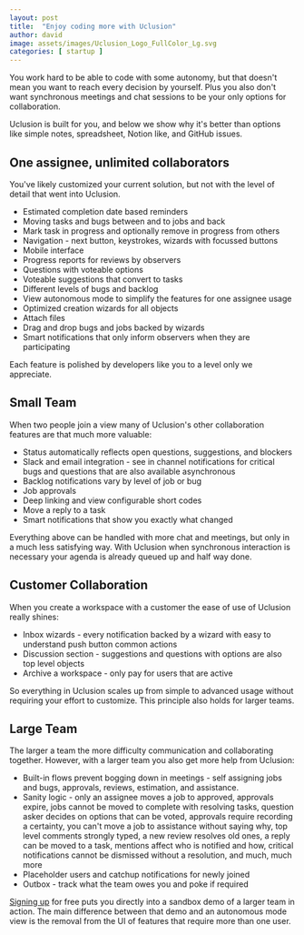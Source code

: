 ```yaml
---
layout: post
title:  "Enjoy coding more with Uclusion"
author: david
image: assets/images/Uclusion_Logo_FullColor_Lg.svg
categories: [ startup ]
---
```

You work hard to be able to code with some autonomy, but that doesn't mean you want 
to reach every decision by yourself. Plus you also don't want synchronous meetings and chat 
sessions to be your only options for collaboration.

Uclusion is built for you, and below we show why it's better than options like 
simple notes, spreadsheet, Notion like, and GitHub issues.

## One assignee, unlimited collaborators
You've likely customized your current solution, but not with the level of detail that went into Uclusion.
* Estimated completion date based reminders
* Moving tasks and bugs between and to jobs and back
* Mark task in progress and optionally remove in progress from others
* Navigation - next button, keystrokes, wizards with focussed buttons
* Mobile interface
* Progress reports for reviews by observers
* Questions with voteable options
* Voteable suggestions that convert to tasks
* Different levels of bugs and backlog
* View autonomous mode to simplify the features for one assignee usage
* Optimized creation wizards for all objects
* Attach files
* Drag and drop bugs and jobs backed by wizards
* Smart notifications that only inform observers when they are participating

Each feature is polished by developers like you to a level only we appreciate.

## Small Team
When two people join a view many of Uclusion's other collaboration features are that much more
valuable:
* Status automatically reflects open questions, suggestions, and blockers
* Slack and email integration - see in channel notifications for critical
bugs and questions that are also available asynchronous
* Backlog notifications vary by level of job or bug
* Job approvals
* Deep linking and view configurable short codes
* Move a reply to a task
* Smart notifications that show you exactly what changed

Everything above can be handled with more chat and meetings,
but only in a much less satisfying way. With Uclusion when synchronous 
interaction is necessary your agenda is already queued up and half way
done.

## Customer Collaboration
When you create a workspace with a customer the ease of use of Uclusion 
really shines:
* Inbox wizards - every notification backed by a wizard with easy to understand push
button common actions
* Discussion section - suggestions and questions with options are also
top level objects
* Archive a workspace - only pay for users that are active

So everything in Uclusion scales up from simple to advanced usage
without requiring your effort to customize. This principle also
holds for larger teams.

## Large Team
The larger a team the more difficulty communication and collaborating 
together. However, with a larger team you also get more help from 
Uclusion:
* Built-in flows prevent bogging down in meetings -
self assigning jobs and bugs, approvals, reviews, estimation, and 
assistance.
* Sanity logic - only an assignee moves a job to approved,
approvals expire, jobs cannot be moved to complete with resolving tasks,
question asker decides on options that can be voted, approvals require
recording a certainty, you can't move a job to assistance without saying
why, top level comments strongly typed, a new review
resolves old ones, a reply can be moved to a task, mentions
affect who is notified and how, critical notifications cannot be 
dismissed without a resolution, and much, much more
* Placeholder users and catchup notifications for newly joined
* Outbox - track what the team owes you and poke if required

[Signing up](https://uclusion.com) for free puts you directly into a sandbox demo of a larger team in action.
The main difference between that demo and an autonomous mode view is the removal from the UI of features that require 
more than one user.







